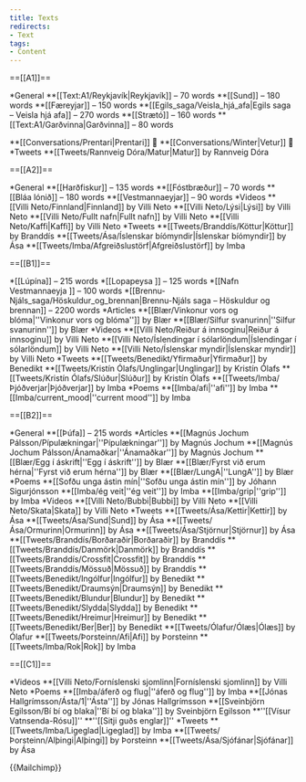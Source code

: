 ```yaml
---
title: Texts
redirects:
- Text
tags:
- Content
---
```


==[[A1]]==

*General
**[[Text:A1/Reykjavík|Reykjavík]] – 70 words
**[[Sund]] – 180 words
**[[Færeyjar]] – 150 words
**[[Egils_saga/Veisla_hjá_afa|Egils saga – Veisla hjá afa]] – 270 words
**[[Strætó]] – 160 words
**[[Text:A1/Garðvinna|Garðvinna]] – 80 words
<!--**[[Text/Milk|Mjólk]] – 30 words
**[[Text:Eiríkur dansar|Dans]] – 9 words-->
**[[Conversations/Prentari|Prentari]] 💬
**[[Conversations/Winter|Vetur]] 💬
*Tweets
**[[Tweets/Rannveig Dóra/Matur|Matur]] by Rannveig Dóra

==[[A2]]==

*General
**[[Harðfiskur]] – 135 words
**[[Fóstbræður]] – 70 words
**[[Bláa lónið]] – 180 words
**[[Vestmannaeyjar]] – 90 words
*Videos
**[[Villi Neto/Finnland|Finnland]] by Villi Neto
**[[Villi Neto/Lýsi|Lýsi]] by Villi Neto
**[[Villi Neto/Fullt nafn|Fullt nafn]] by Villi Neto
**[[Villi Neto/Kaffi|Kaffi]] by Villi Neto
*Tweets
**[[Tweets/Branddís/Köttur|Köttur]] by Branddís
**[[Tweets/Ása/Íslenskar bíómyndir|Íslenskar bíómyndir]] by Ása
**[[Tweets/Imba/Afgreiðslustörf|Afgreiðslustörf]] by Imba

==[[B1]]==

*[[Lúpína]] – 215 words
*[[Lopapeysa ]] – 125 words
*[[Nafn Vestmannaeyja ]] – 100 words
*[[Brennu-Njáls_saga/Höskuldur_og_brennan|Brennu-Njáls saga – Höskuldur og brennan]] – 2200 words
*Articles
**[[Blær/Vinkonur vors og blóma|''Vinkonur vors og blóma'']] by Blær
**[[Blær/Silfur svanurinn|''Silfur svanurinn'']] by Blær
*Videos
**[[Villi Neto/Reiður á innsoginu|Reiður á innsoginu]] by Villi Neto
**[[Villi Neto/Íslendingar í sólarlöndum|Íslendingar í sólarlöndum]] by Villi Neto
**[[Villi Neto/Íslenskar myndir|Íslenskar myndir]] by Villi Neto
*Tweets
**[[Tweets/Benedikt/Yfirmaður|Yfirmaður]] by Benedikt
**[[Tweets/Kristín Ólafs/Unglingar|Unglingar]] by Kristín Ólafs
**[[Tweets/Kristín Ólafs/Slúður|Slúður]] by Kristín Ólafs
**[[Tweets/Imba/Þjóðverjar|Þjóðverjar]] by Imba
*Poems
**[[Imba/afi|''afi'']] by Imba
**[[Imba/current_mood|''current mood'']] by Imba

==[[B2]]==

*General
**[[Þúfa]] – 215 words
*Articles
**[[Magnús Jochum Pálsson/Pípulækningar|''Pípulækningar'']] by Magnús Jochum
**[[Magnús Jochum Pálsson/Ánamaðkar|''Ánamaðkar'']] by Magnús Jochum
**[[Blær/Egg í áskrift|''Egg í áskrift'']] by Blær
**[[Blær/Fyrst við erum hérna|''Fyrst við erum hérna'']] by Blær
**[[Blær/LungA|''LungA'']] by Blær
*Poems
**[[Sofðu unga ástin mín|''Sofðu unga ástin mín'']] by Jóhann Sigurjónsson
**[[Imba/ég veit|''ég veit'']] by Imba
**[[Imba/grip|''grip'']] by Imba
*Videos
**[[Villi Neto/Bubbi|Bubbi]] by Villi Neto
**[[Villi Neto/Skata|Skata]] by Villi Neto
*Tweets
**[[Tweets/Ása/Kettir|Kettir]] by Ása
**[[Tweets/Ása/Sund|Sund]] by Ása
**[[Tweets/Ása/Ormurinn|Ormurinn]] by Ása
**[[Tweets/Ása/Stjörnur|Stjörnur]] by Ása
**[[Tweets/Branddís/Borðaraðir|Borðaraðir]] by Branddís
**[[Tweets/Branddís/Danmörk|Danmörk]] by Branddís
**[[Tweets/Branddís/Crossfit|Crossfit]] by Branddís
**[[Tweets/Branddís/Mössuð|Mössuð]] by Branddís
**[[Tweets/Benedikt/Ingólfur|Ingólfur]] by Benedikt
**[[Tweets/Benedikt/Draumsýn|Draumsýn]] by Benedikt
**[[Tweets/Benedikt/Blundur|Blundur]] by Benedikt
**[[Tweets/Benedikt/Slydda|Slydda]] by Benedikt
**[[Tweets/Benedikt/Hreimur|Hreimur]] by Benedikt
**[[Tweets/Benedikt/Ber|Ber]] by Benedikt
**[[Tweets/Ólafur/Ólæs|Ólæs]] by Ólafur
**[[Tweets/Þorsteinn/Afi|Afi]] by Þorsteinn
**[[Tweets/Imba/Rok|Rok]] by Imba

==[[C1]]==

*Videos
**[[Villi Neto/Forníslenski sjomlinn|Forníslenski sjomlinn]] by Villi Neto
*Poems
**[[Imba/áferð og flug|''áferð og flug'']] by Imba
**[[Jónas Hallgrímsson/Ásta/1|''Ásta'']] by Jónas Hallgrímsson
**[[Sveinbjörn Egilsson/Bí bí og blaka|''Bí bí og blaka'']] by Sveinbjörn Egilsson
**''[[Vísur Vatnsenda-Rósu]]''
**''[[Sitji guðs englar]]''
*Tweets
**[[Tweets/Imba/Ligeglad|Ligeglad]] by Imba
**[[Tweets/Þorsteinn/Alþingi|Alþingi]] by Þorsteinn
**[[Tweets/Ása/Sjófánar|Sjófánar]] by Ása<!--{{needs audio}}-->

{{Mailchimp}}